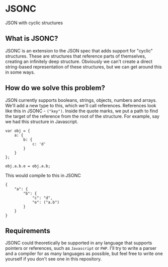 JSONC
=====

JSON with cyclic structures

## What is JSONC?

JSONC is an extension to the JSON spec that adds support for "cyclic" structures. These are structures that reference parts of themselves, creating an infinitely deep structure. Obviously we can't create a direct string-based representation of these structures, but we can get around this in some ways. 


## How do we solve this problem?

JSON currently supports booleans, strings, objects, numbers and arrays. We'll add a new type to this, which we'll call references. References look like this in JSONC - `("key")`. Inside the quote marks, we put a path to find the target of the reference from the root of the structure. For example, say we had this structure in Javascript.

```ks
var obj = {
    a: {
        b: {
            c: 'd'
        }
    }
};

obj.a.b.e = obj.a.b;
```

This would compile to this in JSONC

```
{
    "a": {
        "b": {
            "c": "d",
            "e": ("a.b")
        }
    }
}
```

## Requirements

JSONC could theoretically be supported in any language that supports pointers or references, such as `Javascript` or `PHP`. I'll try to write a parser and a compiler for as many languages as possible, but feel free to write one yourself if you don't see one in this repository. 